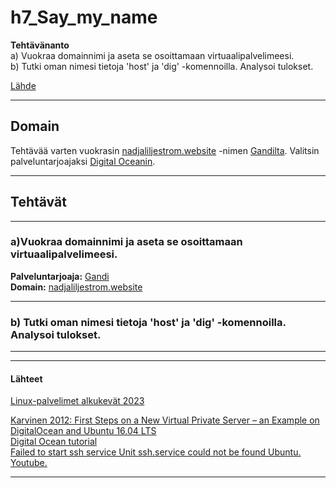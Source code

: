 
# h7_Say_my_name

**Tehtävänanto**  
a) Vuokraa domainnimi ja aseta se osoittamaan virtuaalipalvelimeesi.  
b) Tutki oman nimesi tietoja 'host' ja 'dig' -komennoilla. Analysoi tulokset.  


<!--**Vinkit:**  
Julkisia nimiä vuokrataan:
NameCheap
Gandi.
Harjoittelua varten voit kokeilla myös http://www.dot.tk/ tai vastaavaa kokonaan ilmaista palvelua (ei tärkeille nimille).
Jos et jostain syystä halua vuokrata oikeaa nimeä, voit vaihtoehtotehtävänä kokeilla nimipalvelua tai sen simulointia hosts-tiedoston avulla. Tällöin voit tehdä nimipalvelutietojen analysoinnin mistä vain julkisessa käytössä olevasta nimestä. Suosittelen kuitenkin oikean nimen vuokraamista ja asettamista.-->



[Lähde](https://terokarvinen.com/2023/linux-palvelimet-2023-alkukevat/)   

---
## Domain  

Tehtävää varten vuokrasin [nadjaliljestrom.website](http://www.nadjaliljestrom.website/) -nimen [Gandilta](https://www.gandi.net/en-US). Valitsin palveluntarjoajaksi [Digital Oceanin](https://cloud.digitalocean.com).  

---
## Tehtävät  


---

### a)Vuokraa domainnimi ja aseta se osoittamaan virtuaalipalvelimeesi.    

**Palveluntarjoaja:** [Gandi](https://www.gandi.net/en-US)  
**Domain:** [nadjaliljestrom.website](http://www.nadjaliljestrom.website/)  


---

### b) Tutki oman nimesi tietoja 'host' ja 'dig' -komennoilla. Analysoi tulokset.   


---



---





#### Lähteet  
  
[Linux-palvelimet alkukevät 2023](https://terokarvinen.com/2023/linux-palvelimet-2023-alkukevat/)

[Karvinen 2012: First Steps on a New Virtual Private Server – an Example on DigitalOcean and Ubuntu 16.04 LTS](https://terokarvinen.com/2017/first-steps-on-a-new-virtual-private-server-an-example-on-digitalocean/)  
[Digital Ocean tutorial](https://www.digitalocean.com/community/tutorials/how-to-use-ssh-to-connect-to-a-remote-server)  
[Failed to start ssh service Unit ssh.service could not be found Ubuntu. Youtube.](https://www.youtube.com/watch?v=95ssd2a2Re0)  

---











